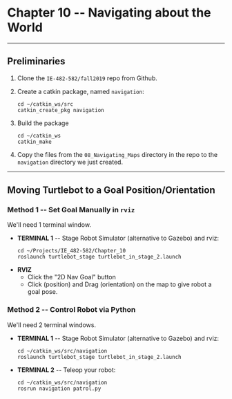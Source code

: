 # Chapter 10 -- Navigating about the World

--- 

## Preliminaries

1. Clone the `IE-482-582/fall2019` repo from Github.

2. Create a catkin package, named `navigation`:
    ```
    cd ~/catkin_ws/src
    catkin_create_pkg navigation
    ```

3. Build the package
    ```
    cd ~/catkin_ws
    catkin_make
    ```
    
4. Copy the files from the `08_Navigating_Maps` directory in the repo to the `navigation` directory we just created.

---

## Moving Turtlebot to a Goal Position/Orientation

### Method 1 -- Set Goal Manually in `rviz`

We'll need 1 terminal window.

- **TERMINAL 1** -- Stage Robot Simulator (alternative to Gazebo) and rviz:
    ```
    cd ~/Projects/IE_482-582/Chapter_10
    roslaunch turtlebot_stage turtlebot_in_stage_2.launch 
    ```
- **RVIZ** 
    - Click the "2D Nav Goal" button
    - Click (position) and Drag (orientation) on the map to give robot a goal pose.
    
    

### Method 2 -- Control Robot via Python


We'll need 2 terminal windows.

- **TERMINAL 1** -- Stage Robot Simulator (alternative to Gazebo) and rviz:
    ```
    cd ~/catkin_ws/src/navigation
    roslaunch turtlebot_stage turtlebot_in_stage_2.launch 
    ```
    
- **TERMINAL 2** -- Teleop your robot:
    ```
    cd ~/catkin_ws/src/navigation
    rosrun navigation patrol.py
    ```
    
